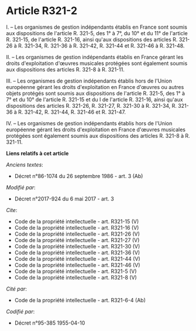 # Article R321-2

I. – Les organismes de gestion indépendants établis en France sont soumis aux dispositions de l'article R. 321-5, des 1° à
7°, du 10° et du 11° de l'article R. 321-15, de l'article R. 321-16, ainsi qu'aux dispositions des articles R. 321-26 à R.
321-34, R. 321-36 à R. 321-42, R. 321-44 et R. 321-46 à R. 321-48. 

II. – Les organismes de gestion indépendants établis en France gérant les droits d'exploitation d'œuvres musicales protégées
sont également soumis aux dispositions des articles R. 321-8 à R. 321-11. 

III. – Les organismes de gestion indépendants établis hors de l'Union européenne gérant les droits d'exploitation en France
d'œuvres ou autres objets protégés sont soumis aux dispositions de l'article R. 321-5, des 1° à 7° et du 10° de l'article R.
321-15 et du I de l'article R. 321-16, ainsi qu'aux dispositions des articles R. 321-26, R. 321-27, R. 321-30 à R. 321-34, R.
321-36 à R. 321-42, R. 321-44, R. 321-46 et R. 321-47. 

IV. – Les organismes de gestion indépendants établis hors de l'Union européenne gérant les droits d'exploitation en France
d'œuvres musicales protégées sont également soumis aux dispositions des articles R. 321-8 à R. 321-11.

**Liens relatifs à cet article**

_Anciens textes_:

  - Décret n°86-1074 du 26 septembre 1986 - art. 3 (Ab)

_Modifié par_:

  - Décret n°2017-924 du 6 mai 2017 - art. 3

_Cite_:

  - Code de la propriété intellectuelle - art. R321-15 (V)
  - Code de la propriété intellectuelle - art. R321-16 (V)
  - Code de la propriété intellectuelle - art. R321-26 (V)
  - Code de la propriété intellectuelle - art. R321-27 (V)
  - Code de la propriété intellectuelle - art. R321-30 (V)
  - Code de la propriété intellectuelle - art. R321-36 (V)
  - Code de la propriété intellectuelle - art. R321-44 (V)
  - Code de la propriété intellectuelle - art. R321-46 (V)
  - Code de la propriété intellectuelle - art. R321-5 (V)
  - Code de la propriété intellectuelle - art. R321-8 (V)

_Cité par_:

  - Code de la propriété intellectuelle - art. R321-6-4 (Ab)

_Codifié par_:

  - Décret n°95-385 1955-04-10
